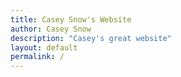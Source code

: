 ```yaml
---
title: Casey Snow's Website
author: Casey Snow
description: "Casey's great website"
layout: default
permalink: /
---
```

